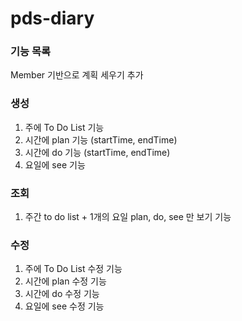 # pds-diary

### 기능 목록
Member 기반으로 계획 세우기 추가

### 생성
1. 주에 To Do List 기능
2. 시간에 plan 기능 (startTime, endTime)
3. 시간에 do 기능 (startTime, endTime)
4. 요일에 see 기능

### 조회
1. 주간 to do list + 1개의 요일 plan, do, see 만 보기 기능

### 수정
1. 주에 To Do List 수정 기능
2. 시간에 plan 수정 기능
3. 시간에 do 수정 기능
4. 요일에 see 수정 기능
